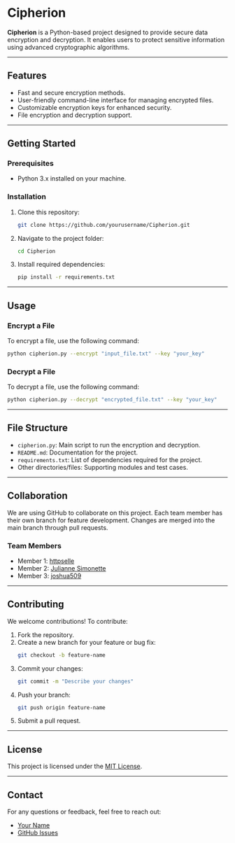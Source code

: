 # Cipherion

**Cipherion** is a Python-based project designed to provide secure data encryption and decryption. It enables users to protect sensitive information using advanced cryptographic algorithms.

---

## Features
- Fast and secure encryption methods.
- User-friendly command-line interface for managing encrypted files.
- Customizable encryption keys for enhanced security.
- File encryption and decryption support.

---

## Getting Started

### Prerequisites
- Python 3.x installed on your machine.

### Installation
1. Clone this repository:
   ```bash
   git clone https://github.com/yourusername/Cipherion.git
   ```
2. Navigate to the project folder:
   ```bash
   cd Cipherion
   ```
3. Install required dependencies:
   ```bash
   pip install -r requirements.txt
   ```

---

## Usage

### Encrypt a File
To encrypt a file, use the following command:
```bash
python cipherion.py --encrypt "input_file.txt" --key "your_key"
```

### Decrypt a File
To decrypt a file, use the following command:
```bash
python cipherion.py --decrypt "encrypted_file.txt" --key "your_key"
```

---

## File Structure
- `cipherion.py`: Main script to run the encryption and decryption.
- `README.md`: Documentation for the project.
- `requirements.txt`: List of dependencies required for the project.
- Other directories/files: Supporting modules and test cases.

---

## Collaboration
We are using GitHub to collaborate on this project. Each team member has their own branch for feature development. Changes are merged into the main branch through pull requests.

### Team Members
- Member 1: [httpselle](https://github.com/httpselle)
- Member 2: [Julianne Simonette](https://github.com/Jlsie)
- Member 3: [joshua509](https://github.com/joshuanunez509)


---

## Contributing
We welcome contributions! To contribute:
1. Fork the repository.
2. Create a new branch for your feature or bug fix:
   ```bash
   git checkout -b feature-name
   ```
3. Commit your changes:
   ```bash
   git commit -m "Describe your changes"
   ```
4. Push your branch:
   ```bash
   git push origin feature-name
   ```
5. Submit a pull request.

---

## License
This project is licensed under the [MIT License](LICENSE).

---

## Contact
For any questions or feedback, feel free to reach out:
- [Your Name](mailto:your.email@example.com)
- [GitHub Issues](https://github.com/yourusername/Cipherion/issues)
